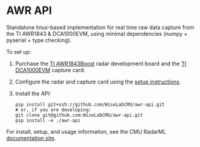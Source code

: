 # AWR API

Standalone linux-based implementation for real time raw data capture from the TI AWR1843 & DCA1000EVM, using minimal dependencies (numpy + pyserial + type checking).

To set up:

1. Purchase the [TI AWR1843Boost](https://www.ti.com/tool/AWR1843BOOST) radar development board and the [TI DCA1000EVM](https://www.ti.com/tool/DCA1000EVM) capture card.

2. Configure the radar and capture card using the [setup instructions](https://wiselabcmu.github.io/RadarML/awr_api/setup.html).

3. Install the API:

    ```
    pip install git+ssh://github.com/WiseLabCMU/awr-api.git
    # or, if you are developing:
    git clone git@github.com:WiseLabCMU/awr-api.git
    pip install -e ./awr-api
    ```

For install, setup, and usage information, see the CMU RadarML [documentation site](https://wiselabcmu.github.io/RadarML/awr_api/index.html).
